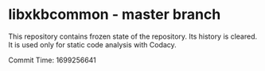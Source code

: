 # libxkbcommon - master branch

This repository contains frozen state of the repository.
Its history is cleared. It is used only for static code
analysis with Codacy.

Commit Time: 1699256641